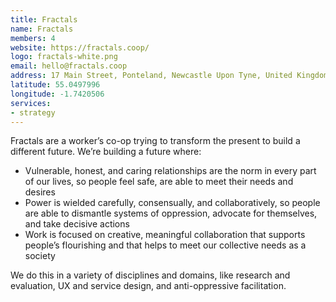 ```yaml
---
title: Fractals
name: Fractals
members: 4
website: https://fractals.coop/
logo: fractals-white.png
email: hello@fractals.coop
address: 17 Main Street, Ponteland, Newcastle Upon Tyne, United Kingdom, NE20 9NH
latitude: 55.0497996
longitude: -1.7420506
services:
- strategy
---
```


Fractals are a worker’s co-op trying to transform the present to build a different future. We’re building a future where:

- Vulnerable, honest, and caring relationships are the norm in every part of our lives, so people feel safe, are able to meet their needs and desires
- Power is wielded carefully, consensually, and collaboratively, so people are able to dismantle systems of oppression, advocate for themselves, and take decisive actions
- Work is focused on creative, meaningful collaboration that supports people’s flourishing and that helps to meet our collective needs as a society

We do this in a variety of disciplines and domains, like research and evaluation, UX and service design, and anti-oppressive facilitation.
